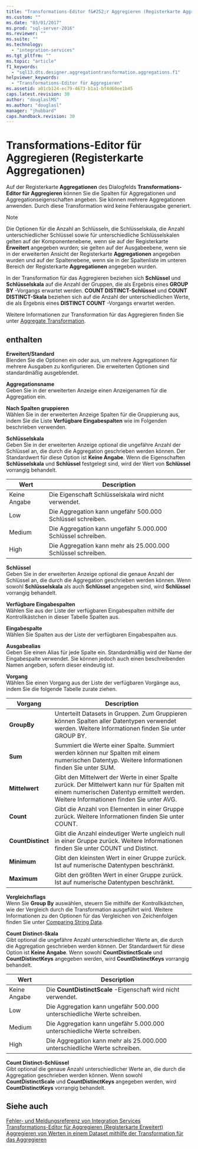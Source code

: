 ```yaml
---
title: "Transformations-Editor f&#252;r Aggregieren (Registerkarte Aggregationen) | Microsoft Docs"
ms.custom: ""
ms.date: "03/01/2017"
ms.prod: "sql-server-2016"
ms.reviewer: ""
ms.suite: ""
ms.technology: 
  - "integration-services"
ms.tgt_pltfrm: ""
ms.topic: "article"
f1_keywords: 
  - "sql13.dts.designer.aggregationtransformation.aggregations.f1"
helpviewer_keywords: 
  - "Transformations-Editor für Aggregieren"
ms.assetid: a01cb124-ec79-4673-b1a1-bf4d60ee1b45
caps.latest.revision: 30
author: "douglaslMS"
ms.author: "douglasl"
manager: "jhubbard"
caps.handback.revision: 30
---
```

# Transformations-Editor f&#252;r Aggregieren (Registerkarte Aggregationen)
  Auf der Registerkarte **Aggregationen** des Dialogfelds **Transformations-Editor für Aggregieren** können Sie die Spalten für Aggregationen und Aggregationseigenschaften angeben. Sie können mehrere Aggregationen anwenden. Durch diese Transformation wird keine Fehlerausgabe generiert.  
  
> [!NOTE]  
>  Die Optionen für die Anzahl an Schlüsseln, die Schlüsselskala, die Anzahl unterschiedlicher Schlüssel sowie für unterschiedliche Schlüsselskalen gelten auf der Komponentenebene, wenn sie auf der Registerkarte **Erweitert** angegeben wurden; sie gelten auf der Ausgabeebene, wenn sie in der erweiterten Ansicht der Registerkarte **Aggregationen** angegeben wurden und auf der Spaltenebene, wenn sie in der Spaltenliste im unteren Bereich der Registerkarte **Aggregationen** angegeben wurden.  
>   
>  In der Transformation für das Aggregieren beziehen sich **Schlüssel** und **Schlüsselskala** auf die Anzahl der Gruppen, die als Ergebnis eines **GROUP BY** -Vorgangs erwartet werden. **COUNT DISTINCT-Schlüssel** und **COUNT DISTINCT-Skala** beziehen sich auf die Anzahl der unterschiedlichen Werte, die als Ergebnis eines **DISTINCT COUNT** -Vorgangs erwartet werden.  
  
 Weitere Informationen zur Transformation für das Aggregieren finden Sie unter [Aggregate Transformation](../../../integration-services/data-flow/transformations/aggregate-transformation.md).  
  
## enthalten  
 **Erweitert/Standard**  
 Blenden Sie die Optionen ein oder aus, um mehrere Aggregationen für mehrere Ausgaben zu konfigurieren. Die erweiterten Optionen sind standardmäßig ausgeblendet.  
  
 **Aggregationsname**  
 Geben Sie in der erweiterten Anzeige einen Anzeigenamen für die Aggregation ein.  
  
 **Nach Spalten gruppieren**  
 Wählen Sie in der erweiterten Anzeige Spalten für die Gruppierung aus, indem Sie die Liste **Verfügbare Eingabespalten** wie im Folgenden beschrieben verwenden.  
  
 **Schlüsselskala**  
 Geben Sie in der erweiterten Anzeige optional die ungefähre Anzahl der Schlüssel an, die durch die Aggregation geschrieben werden können. Der Standardwert für diese Option ist **Keine Angabe**. Wenn die Eigenschaften **Schlüsselskala** und **Schlüssel** festgelegt sind, wird der Wert von **Schlüssel** vorrangig behandelt.  
  
|Wert|Description|  
|-----------|-----------------|  
|Keine Angabe|Die Eigenschaft Schlüsselskala wird nicht verwendet.|  
|Low|Die Aggregation kann ungefähr 500.000 Schlüssel schreiben.|  
|Medium|Die Aggregation kann ungefähr 5.000.000 Schlüssel schreiben.|  
|High|Die Aggregation kann mehr als 25.000.000 Schlüssel schreiben.|  
  
 **Schlüssel**  
 Geben Sie in der erweiterten Anzeige optional die genaue Anzahl der Schlüssel an, die durch die Aggregation geschrieben werden können. Wenn sowohl **Schlüsselskala** als auch **Schlüssel** angegeben sind, wird **Schlüssel** vorrangig behandelt.  
  
 **Verfügbare Eingabespalten**  
 Wählen Sie aus der Liste der verfügbaren Eingabespalten mithilfe der Kontrollkästchen in dieser Tabelle Spalten aus.  
  
 **Eingabespalte**  
 Wählen Sie Spalten aus der Liste der verfügbaren Eingabespalten aus.  
  
 **Ausgabealias**  
 Geben Sie einen Alias für jede Spalte ein. Standardmäßig wird der Name der Eingabespalte verwendet. Sie können jedoch auch einen beschreibenden Namen angeben, sofern dieser eindeutig ist.  
  
 **Vorgang**  
 Wählen Sie einen Vorgang aus der Liste der verfügbaren Vorgänge aus, indem Sie die folgende Tabelle zurate ziehen.  
  
|Vorgang|Description|  
|---------------|-----------------|  
|**GroupBy**|Unterteilt Datasets in Gruppen. Zum Gruppieren können Spalten aller Datentypen verwendet werden. Weitere Informationen finden Sie unter GROUP BY.|  
|**Sum**|Summiert die Werte einer Spalte. Summiert werden können nur Spalten mit einem numerischen Datentyp. Weitere Informationen finden Sie unter SUM.|  
|**Mittelwert**|Gibt den Mittelwert der Werte in einer Spalte zurück. Der Mittelwert kann nur für Spalten mit einem numerischen Datentyp ermittelt werden. Weitere Informationen finden Sie unter AVG.|  
|**Count**|Gibt die Anzahl von Elementen in einer Gruppe zurück. Weitere Informationen finden Sie unter COUNT.|  
|**CountDistinct**|Gibt die Anzahl eindeutiger Werte ungleich null in einer Gruppe zurück. Weitere Informationen finden Sie unter COUNT und Distinct.|  
|**Minimum**|Gibt den kleinsten Wert in einer Gruppe zurück. Ist auf numerische Datentypen beschränkt.|  
|**Maximum**|Gibt den größten Wert in einer Gruppe zurück. Ist auf numerische Datentypen beschränkt.|  
  
 **Vergleichsflags**  
 Wenn Sie **Group By** auswählen, steuern Sie mithilfe der Kontrollkästchen, wie der Vergleich durch die Transformation ausgeführt wird. Weitere Informationen zu den Optionen für das Vergleichen von Zeichenfolgen finden Sie unter [Comparing String Data](../../../integration-services/data-flow/comparing-string-data.md).  
  
 **Count Distinct-Skala**  
 Gibt optional die ungefähre Anzahl unterschiedlicher Werte an, die durch die Aggregation geschrieben werden können. Der Standardwert für diese Option ist **Keine Angabe**. Wenn sowohl **CountDistinctScale** und **CountDistinctKeys** angegeben werden, wird **CountDistinctKeys** vorrangig behandelt.  
  
|Wert|Description|  
|-----------|-----------------|  
|Keine Angabe|Die **CountDistinctScale** -Eigenschaft wird nicht verwendet.|  
|Low|Die Aggregation kann ungefähr 500.000 unterschiedliche Werte schreiben.|  
|Medium|Die Aggregation kann ungefähr 5.000.000 unterschiedliche Werte schreiben.|  
|High|Die Aggregation kann mehr als 25.000.000 unterschiedliche Werte schreiben.|  
  
 **Count Distinct-Schlüssel**  
 Gibt optional die genaue Anzahl unterschiedlicher Werte an, die durch die Aggregation geschrieben werden können. Wenn sowohl **CountDistinctScale** und **CountDistinctKeys** angegeben werden, wird **CountDistinctKeys** vorrangig behandelt.  
  
## Siehe auch  
 [Fehler- und Meldungsreferenz von Integration Services](../../../integration-services/integration-services-error-and-message-reference.md)   
 [Transformations-Editor für Aggregieren &#40;Registerkarte Erweitert&#41;](../../../integration-services/data-flow/transformations/aggregate-transformation-editor-advanced-tab.md)   
 [Aggregieren von Werten in einem Dataset mithilfe der Transformation für das Aggregieren](../../../integration-services/data-flow/transformations/aggregate-values-in-a-dataset-by-using-the-aggregate-transformation.md)  
  
  